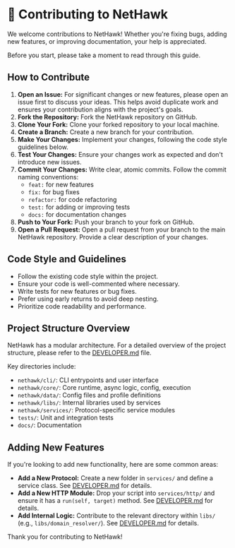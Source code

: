 # 🤝 Contributing to NetHawk

We welcome contributions to NetHawk! Whether you're fixing bugs, adding new features, or improving documentation, your help is appreciated.

Before you start, please take a moment to read through this guide.

## How to Contribute

1.  **Open an Issue:** For significant changes or new features, please open an issue first to discuss your ideas. This helps avoid duplicate work and ensures your contribution aligns with the project's goals.
2.  **Fork the Repository:** Fork the NetHawk repository on GitHub.
3.  **Clone Your Fork:** Clone your forked repository to your local machine.
4.  **Create a Branch:** Create a new branch for your contribution.
5.  **Make Your Changes:** Implement your changes, following the code style guidelines below.
6.  **Test Your Changes:** Ensure your changes work as expected and don't introduce new issues.
7.  **Commit Your Changes:** Write clear, atomic commits. Follow the commit naming conventions:
    -   `feat:` for new features
    -   `fix:` for bug fixes
    -   `refactor:` for code refactoring
    -   `test:` for adding or improving tests
    -   `docs:` for documentation changes
8.  **Push to Your Fork:** Push your branch to your fork on GitHub.
9.  **Open a Pull Request:** Open a pull request from your branch to the main NetHawk repository. Provide a clear description of your changes.

## Code Style and Guidelines

*   Follow the existing code style within the project.
*   Ensure your code is well-commented where necessary.
*   Write tests for new features or bug fixes.
*   Prefer using early returns to avoid deep nesting.
*   Prioritize code readability and performance.

## Project Structure Overview

NetHawk has a modular architecture. For a detailed overview of the project structure, please refer to the [DEVELOPER.md](./DEVELOPER.md) file.

Key directories include:

*   `nethawk/cli/`: CLI entrypoints and user interface
*   `nethawk/core/`: Core runtime, async logic, config, execution
*   `nethawk/data/`: Config files and profile definitions
*   `nethawk/libs/`: Internal libraries used by services
*   `nethawk/services/`: Protocol-specific service modules
*   `tests/`: Unit and integration tests
*   `docs/`: Documentation

## Adding New Features

If you're looking to add new functionality, here are some common areas:

*   **Add a New Protocol:** Create a new folder in `services/` and define a service class. See [DEVELOPER.md](./DEVELOPER.md) for details.
*   **Add a New HTTP Module:** Drop your script into `services/http/` and ensure it has a `run(self, target)` method. See [DEVELOPER.md](./DEVELOPER.md) for details.
*   **Add Internal Logic:** Contribute to the relevant directory within `libs/` (e.g., `libs/domain_resolver/`). See [DEVELOPER.md](./DEVELOPER.md) for details.

Thank you for contributing to NetHawk!